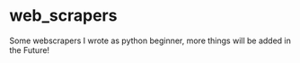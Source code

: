 # web_scrapers
Some webscrapers I wrote as python beginner, more things will be added in the Future!
